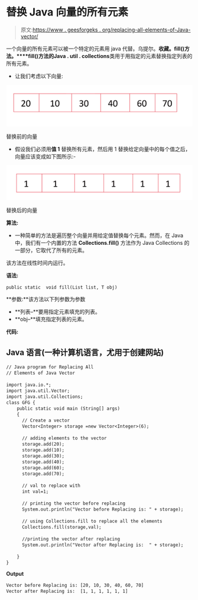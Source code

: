 # 替换 Java 向量的所有元素

> 原文:[https://www . geesforgeks . org/replacing-all-elements-of-Java-vector/](https://www.geeksforgeeks.org/replacing-all-elements-of-java-vector/)

一个向量的所有元素可以被一个特定的元素用 java 代替。乌提尔。**收藏。fill()方法。****fill()**方法的**Java . util . collections**类用于用指定的元素替换指定列表的所有元素。

*   让我们考虑以下向量:

![](img/8edae36d7c9cfe8d81860fc7facaa9fa.png)

替换前的向量

*   假设我们必须用**值 1** 替换所有元素，然后用 1 替换给定向量中的每个值之后，向量应该变成如下图所示:-

![](img/fdf0d3faf3810bbf28bae0f8a3801d6c.png)

替换后的向量

**算法:**

*   一种简单的方法是遍历整个向量并用给定值替换每个元素。然而，在 Java 中，我们有一个内置的方法 **Collections.fill()** 方法作为 Java Collections 的一部分，它取代了所有的元素。

该方法在线性时间内运行。

**语法:**

```
public static  void fill(List list, T obj)
```

**参数:**该方法以下列参数为参数

*   **列表–**要用指定元素填充的列表。
*   **obj–**填充指定列表的元素。

**代码:**

## Java 语言(一种计算机语言，尤用于创建网站)

```
// Java program for Replacing All 
// Elements of Java Vector

import java.io.*;
import java.util.Vector;
import java.util.Collections;
class GFG {
    public static void main (String[] args)
    {
      // Create a vector
      Vector<Integer> storage =new Vector<Integer>(6);

      // adding elements to the vector
      storage.add(20);      
      storage.add(10);
      storage.add(30);
      storage.add(40);
      storage.add(60);
      storage.add(70);

      // val to replace with 
      int val=1;

      // printing the vector before replacing 
      System.out.println("Vector before Replacing is: " + storage);

      // using Collections.fill to replace all the elements
      Collections.fill(storage,val);

      //printing the vector after replacing 
      System.out.println("Vector after Replacing is:  " + storage);

    }
}
```

**Output**

```
Vector before Replacing is: [20, 10, 30, 40, 60, 70]
Vector after Replacing is:  [1, 1, 1, 1, 1, 1]
```